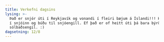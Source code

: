 ```yaml
---
title: Verkefni dagsins
lysing: >-
  Það er snjór úti í Reykjavík og vonandi í fleiri bæjum á Íslandi!!! Hlauptu út
  í snjóinn og búðu til snjóengill. Ef það er of heitt úti þá bara býrðu til
  sólbaðsengil. :)  
dagsetning: 12/8
---
```


